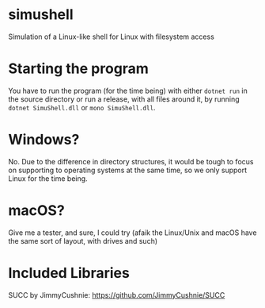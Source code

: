 # simushell
Simulation of a Linux-like shell for Linux with filesystem access

# Starting the program
You have to run the program (for the time being) with either `dotnet run` in the source directory or run a release, with all files around it, by running `dotnet SimuShell.dll` or `mono SimuShell.dll`.

# Windows?
No.
Due to the difference in directory structures, it would be tough to focus on supporting to operating systems at the same time, so we only support Linux for the time being.

# macOS?
Give me a tester, and sure, I could try (afaik the Linux/Unix and macOS have the same sort of layout, with drives and such)

# Included Libraries
SUCC by JimmyCushnie: https://github.com/JimmyCushnie/SUCC  
